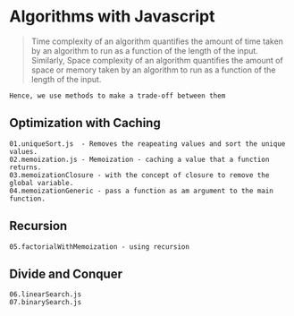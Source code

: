 # Algorithms with Javascript
>Time complexity of an algorithm quantifies the amount of time taken by an algorithm to run as a function of the length of the input. Similarly, Space complexity of an algorithm quantifies the amount of space or memory taken by an algorithm to run as a function of the length of the input.

`Hence, we use methods to make a trade-off between them`

## Optimization with Caching
    01.uniqueSort.js  - Removes the reapeating values and sort the unique values.
    02.memoization.js - Memoization - caching a value that a function returns.
    03.memoizationClosure - with the concept of closure to remove the global variable.
    04.memoizationGeneric - pass a function as am argument to the main function.
## Recursion
    05.factorialWithMemoization - using recursion
## Divide and Conquer
    06.linearSearch.js
    07.binarySearch.js